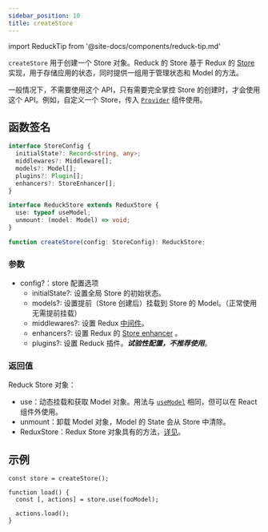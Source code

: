 ```yaml
---
sidebar_position: 10
title: createStore
---
```


import ReduckTip from '@site-docs/components/reduck-tip.md'

<ReduckTip />


`createStore` 用于创建一个 Store 对象。Reduck 的 Store 基于 Redux 的 [Store](https://redux.js.org/api/store) 实现，用于存储应用的状态，同时提供一组用于管理状态和 Model 的方法。

一般情况下，不需要使用这个 API，只有需要完全掌控 Store 的创建时，才会使用这个 API。例如，自定义一个 Store，传入 [`Provider`](./Provider.md) 组件使用。


## 函数签名

```ts
interface StoreConfig {
  initialState?: Record<string, any>;
  middlewares?: Middleware[];
  models?: Model[];
  plugins?: Plugin[];
  enhancers?: StoreEnhancer[];
}

interface ReduckStore extends ReduxStore {
  use: typeof useModel;
  unmount: (model: Model) => void;
}

function createStore(config: StoreConfig): ReduckStore;
```

### 参数

- config?：store 配置选项
  - initialState?: 设置全局 Store 的初始状态。
  - models?: 设置提前（Store 创建后）挂载到 Store 的 Model。（正常使用无需提前挂载）
  - middlewares?: 设置 Redux [中间件](https://redux.js.org/understanding/thinking-in-redux/glossary#middleware)。
  - enhancers?: 设置 Redux 的 [Store enhancer](https://redux.js.org/understanding/thinking-in-redux/glossary#store-enhancer) 。
  - plugins?: 设置 Reduck 插件。***试验性配置，不推荐使用***。

### 返回值

Reduck Store 对象：

- use：动态挂载和获取 Model 对象。用法与 [`useModel`](./use-model.md) 相同，但可以在 React 组件外使用。
- unmount：卸载 Model 对象，Model 的 State 会从 Store 中清除。
- ReduxStore：Redux Store 对象具有的方法，[详见](https://redux.js.org/tutorials/fundamentals/part-4-store#redux-store)。


## 示例
```tsx
const store = createStore();

function load() {
  const [, actions] = store.use(fooModel);

  actions.load();
}
```
